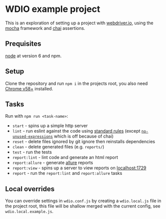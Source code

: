 # WDIO example project

This is an exploration of setting up a project with [webdriver.io](http://webdriver.io), using the [mocha](https://mochajs.org/) framework and [chai](http://chaijs.com/) assertions.

## Prequisites
[node](https://nodejs.org/en/download/) at version 6 and npm.

## Setup
Clone the repository and run `npm i` in the projects root, you also need [Chrome v58+](https://www.google.co.uk/chrome/browser/desktop) installed.

## Tasks
Run with `npm run <task-name>`:

* `start` - spins up a simple http server
* `lint` - run eslint against the code using [standard rules](https://standardjs.com/) (except [`no-unused-expressions`](http://eslint.org/docs/rules/no-unused-expressions) which is off because of chai)
* `reset` - delete files ignored by git ignore then reinstalls dependencies
* `clean` - delete generated files (e.g. `reports/`)
* `test` - run the tests
* `report:lint` - lint code and generate an html report
* `report:allure` - generate [allure](http://allure.qatools.ru/) reports
* `report:view` - spins up a server to view reports on [localhost:1729](localhost:1729)
* `report` - run the `report:lint` and `report:allure` tasks


## Local overrides

You can override settings in `wdio.conf.js` by creating a `wdio.local.js` file in the project root, this file will be shallow merged with the current config, see `wdio.local.example.js`.
